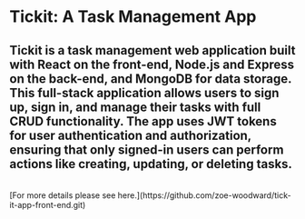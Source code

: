 # Tickit: A Task Management App
## Tickit is a task management web application built with React on the front-end, Node.js and Express on the back-end, and MongoDB for data storage. This full-stack application allows users to sign up, sign in, and manage their tasks with full CRUD functionality. The app uses JWT tokens for user authentication and authorization, ensuring that only signed-in users can perform actions like creating, updating, or deleting tasks.
<br />
[For more details please see here.](https://github.com/zoe-woodward/tick-it-app-front-end.git)